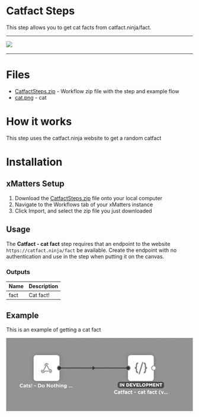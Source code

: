 # Catfact Steps

This step allows you to get cat facts from catfact.ninja/fact.

---------

<kbd>
<a href="https://support.xmatters.com/hc/en-us/community/topics">
   <img src="https://github.com/xmatters/xMatters-Labs/raw/master/media/disclaimer.png">
</a>
</kbd>

---------

# Files

* [CatfactSteps.zip](CatfactSteps.zip) - Workflow zip file with the step and example flow
* [cat.png](/cat.png) - cat

# How it works
This step uses the catfact.ninja website to get a random catfact


# Installation

## xMatters Setup
1. Download the [CatfactSteps.zip](CatfactSteps.zip) file onto your local computer
2. Navigate to the Workflows tab of your xMatters instance
3. Click Import, and select the zip file you just downloaded


## Usage
The **Catfact - cat fact** step requires that an endpoint to the website `https://catfact.ninja/fact` be available. Create the endpoint with no authentication and use in the step when putting it on the canvas.

### Outputs

| Name | Description |
| ---- | ----------  |
| fact | Cat fact! |


## Example
This is an example of getting a cat fact

<kbd>
	<img src="/media/ExampleFlow.png">
</kbd>

